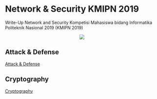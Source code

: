 # Network & Security KMIPN 2019
Write-Up Network and Security Kompetisi Mahasiswa bidang Informatika Politeknik Nasional 2019 (KMIPN 2019)

<p align="center">
  <img src="https://kmipn.pcr.ac.id/an-component/media/upload-gambar-pendukung/Logo%20Baru%201.png">
</p>

## Attack & Defense

[Attack & Defense](Attack%20%26%20Defense)


## Cryptography

[Cryptography](Cryptography)
